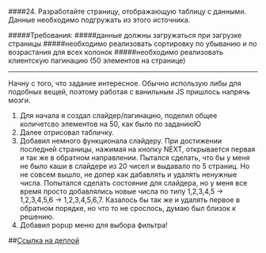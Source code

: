 ####24. Разработайте страницу, отображающую таблицу с данными. Данные необходимо подгружать из этого источника.

#####Требования:
#####данные должны загружаться при загрузке страницы
#####необходимо реализовать сортировку по убыванию и по возрастания для всех колонок
#####необходимо реализовать клиентскую пагинацию (50 элементов на странице)

---

Начну с того, что задание интересное. Обычно использую либы для подобных вещей, поэтому работая с ванильным JS пришлось напрячь мозги.

1. Для начала я создал слайдер/пагинацию, поделил общее количетсво элементов на 50, как было по заданиюЮ
2. Далее отрисовал табличку.
3. Добавил немного функционала слайдеру. При достижении последней страницы, нажимая на кнопку NEXT, открывается первая и так же в обратном направлении.
   Пытался сделать, что бы у меня не было каши в слайдере из 20 чисел и выдавало по 5 страниц. Но не совсем вышло, не допер как дабавлять и удалять ненужные числа. Попытался сделать состояние для слайдера, но у меня все время просто добавлялись новые числа по типу 1,2,3,4,5 -> 1,2,3,4,5,6 -> 1,2,3,4,5,6,7. Казалось бы так же и удалять первое в обратном порядке, но что то не срослось, думаю был близок к решению.
4. Добавил popup меню для выбора фильтра!

##<a href="wild-berry1-dnpbuaq66-kiko34rus-mailru.vercel.app">Ccылка на деплой </a>
